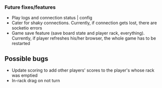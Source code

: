 ### Future fixes/features
- Play logs and connection status | config
- Cater for shaky connections. Currently, if connection gets lost,
  there are socketio errors
- Game save feature (save board state and player rack, everything). Currently, if player refreshes his/her browser, the whole game has to be restarted


## Possible bugs
- Update scoring to add other players' scores to the player's whose rack was emptied
- In-rack drag on not turn